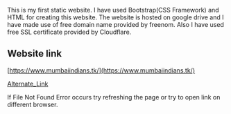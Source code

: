 This is my first static website.
I have used Bootstrap(CSS Framework) and HTML for creating this website.
The website is hosted on google drive and  I have made use of free domain name provided by freenom.
Also I have used free SSL certificate provided by Cloudflare.
## Website link 
[https://www.mumbaiindians.tk/](https://www.mumbaiindians.tk/)

[Alternate_Link](https://lbfc2vz0lly7mhm1j9obfa-on.drv.tw/www.mywebsite.com/)

If File Not Found Error occurs try refreshing the page or try to open link on different browser.
